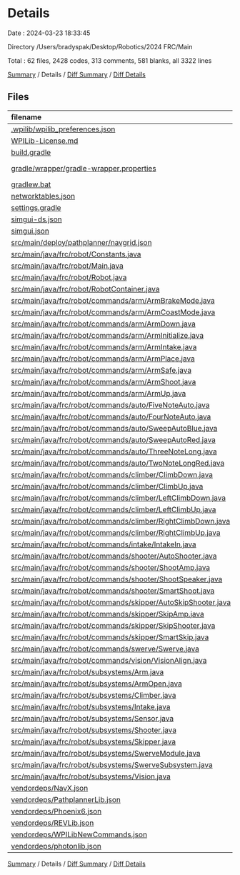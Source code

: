 # Details

Date : 2024-03-23 18:33:45

Directory /Users/bradyspak/Desktop/Robotics/2024 FRC/Main

Total : 62 files,  2428 codes, 313 comments, 581 blanks, all 3322 lines

[Summary](results.md) / Details / [Diff Summary](diff.md) / [Diff Details](diff-details.md)

## Files
| filename | language | code | comment | blank | total |
| :--- | :--- | ---: | ---: | ---: | ---: |
| [.wpilib/wpilib_preferences.json](/.wpilib/wpilib_preferences.json) | JSON | 6 | 0 | 0 | 6 |
| [WPILib-License.md](/WPILib-License.md) | Markdown | 22 | 0 | 3 | 25 |
| [build.gradle](/build.gradle) | Gradle | 61 | 20 | 21 | 102 |
| [gradle/wrapper/gradle-wrapper.properties](/gradle/wrapper/gradle-wrapper.properties) | Java Properties | 7 | 0 | 1 | 8 |
| [gradlew.bat](/gradlew.bat) | Batch | 41 | 30 | 22 | 93 |
| [networktables.json](/networktables.json) | JSON | 1 | 0 | 1 | 2 |
| [settings.gradle](/settings.gradle) | Gradle | 28 | 0 | 3 | 31 |
| [simgui-ds.json](/simgui-ds.json) | JSON | 92 | 0 | 1 | 93 |
| [simgui.json](/simgui.json) | JSON | 33 | 0 | 1 | 34 |
| [src/main/deploy/pathplanner/navgrid.json](/src/main/deploy/pathplanner/navgrid.json) | JSON | 1 | 0 | 0 | 1 |
| [src/main/java/frc/robot/Constants.java](/src/main/java/frc/robot/Constants.java) | Java | 125 | 10 | 28 | 163 |
| [src/main/java/frc/robot/Main.java](/src/main/java/frc/robot/Main.java) | Java | 8 | 0 | 4 | 12 |
| [src/main/java/frc/robot/Robot.java](/src/main/java/frc/robot/Robot.java) | Java | 47 | 6 | 21 | 74 |
| [src/main/java/frc/robot/RobotContainer.java](/src/main/java/frc/robot/RobotContainer.java) | Java | 137 | 73 | 36 | 246 |
| [src/main/java/frc/robot/commands/arm/ArmBrakeMode.java](/src/main/java/frc/robot/commands/arm/ArmBrakeMode.java) | Java | 19 | 0 | 6 | 25 |
| [src/main/java/frc/robot/commands/arm/ArmCoastMode.java](/src/main/java/frc/robot/commands/arm/ArmCoastMode.java) | Java | 19 | 0 | 6 | 25 |
| [src/main/java/frc/robot/commands/arm/ArmDown.java](/src/main/java/frc/robot/commands/arm/ArmDown.java) | Java | 0 | 18 | 7 | 25 |
| [src/main/java/frc/robot/commands/arm/ArmInitialize.java](/src/main/java/frc/robot/commands/arm/ArmInitialize.java) | Java | 17 | 1 | 6 | 24 |
| [src/main/java/frc/robot/commands/arm/ArmIntake.java](/src/main/java/frc/robot/commands/arm/ArmIntake.java) | Java | 18 | 0 | 6 | 24 |
| [src/main/java/frc/robot/commands/arm/ArmPlace.java](/src/main/java/frc/robot/commands/arm/ArmPlace.java) | Java | 18 | 0 | 6 | 24 |
| [src/main/java/frc/robot/commands/arm/ArmSafe.java](/src/main/java/frc/robot/commands/arm/ArmSafe.java) | Java | 18 | 0 | 6 | 24 |
| [src/main/java/frc/robot/commands/arm/ArmShoot.java](/src/main/java/frc/robot/commands/arm/ArmShoot.java) | Java | 18 | 0 | 6 | 24 |
| [src/main/java/frc/robot/commands/arm/ArmUp.java](/src/main/java/frc/robot/commands/arm/ArmUp.java) | Java | 0 | 18 | 7 | 25 |
| [src/main/java/frc/robot/commands/auto/FiveNoteAuto.java](/src/main/java/frc/robot/commands/auto/FiveNoteAuto.java) | Java | 30 | 4 | 8 | 42 |
| [src/main/java/frc/robot/commands/auto/FourNoteAuto.java](/src/main/java/frc/robot/commands/auto/FourNoteAuto.java) | Java | 30 | 4 | 8 | 42 |
| [src/main/java/frc/robot/commands/auto/SweepAutoBlue.java](/src/main/java/frc/robot/commands/auto/SweepAutoBlue.java) | Java | 30 | 4 | 8 | 42 |
| [src/main/java/frc/robot/commands/auto/SweepAutoRed.java](/src/main/java/frc/robot/commands/auto/SweepAutoRed.java) | Java | 30 | 4 | 8 | 42 |
| [src/main/java/frc/robot/commands/auto/ThreeNoteLong.java](/src/main/java/frc/robot/commands/auto/ThreeNoteLong.java) | Java | 30 | 4 | 8 | 42 |
| [src/main/java/frc/robot/commands/auto/TwoNoteLongRed.java](/src/main/java/frc/robot/commands/auto/TwoNoteLongRed.java) | Java | 30 | 4 | 8 | 42 |
| [src/main/java/frc/robot/commands/climber/ClimbDown.java](/src/main/java/frc/robot/commands/climber/ClimbDown.java) | Java | 24 | 0 | 8 | 32 |
| [src/main/java/frc/robot/commands/climber/ClimbUp.java](/src/main/java/frc/robot/commands/climber/ClimbUp.java) | Java | 24 | 0 | 8 | 32 |
| [src/main/java/frc/robot/commands/climber/LeftClimbDown.java](/src/main/java/frc/robot/commands/climber/LeftClimbDown.java) | Java | 24 | 0 | 8 | 32 |
| [src/main/java/frc/robot/commands/climber/LeftClimbUp.java](/src/main/java/frc/robot/commands/climber/LeftClimbUp.java) | Java | 24 | 0 | 8 | 32 |
| [src/main/java/frc/robot/commands/climber/RightClimbDown.java](/src/main/java/frc/robot/commands/climber/RightClimbDown.java) | Java | 24 | 0 | 8 | 32 |
| [src/main/java/frc/robot/commands/climber/RightClimbUp.java](/src/main/java/frc/robot/commands/climber/RightClimbUp.java) | Java | 24 | 0 | 8 | 32 |
| [src/main/java/frc/robot/commands/intake/IntakeIn.java](/src/main/java/frc/robot/commands/intake/IntakeIn.java) | Java | 18 | 0 | 7 | 25 |
| [src/main/java/frc/robot/commands/shooter/AutoShooter.java](/src/main/java/frc/robot/commands/shooter/AutoShooter.java) | Java | 17 | 0 | 7 | 24 |
| [src/main/java/frc/robot/commands/shooter/ShootAmp.java](/src/main/java/frc/robot/commands/shooter/ShootAmp.java) | Java | 18 | 0 | 7 | 25 |
| [src/main/java/frc/robot/commands/shooter/ShootSpeaker.java](/src/main/java/frc/robot/commands/shooter/ShootSpeaker.java) | Java | 18 | 0 | 7 | 25 |
| [src/main/java/frc/robot/commands/shooter/SmartShoot.java](/src/main/java/frc/robot/commands/shooter/SmartShoot.java) | Java | 32 | 0 | 11 | 43 |
| [src/main/java/frc/robot/commands/skipper/AutoSkipShooter.java](/src/main/java/frc/robot/commands/skipper/AutoSkipShooter.java) | Java | 26 | 0 | 7 | 33 |
| [src/main/java/frc/robot/commands/skipper/SkipAmp.java](/src/main/java/frc/robot/commands/skipper/SkipAmp.java) | Java | 18 | 0 | 7 | 25 |
| [src/main/java/frc/robot/commands/skipper/SkipShooter.java](/src/main/java/frc/robot/commands/skipper/SkipShooter.java) | Java | 18 | 0 | 7 | 25 |
| [src/main/java/frc/robot/commands/skipper/SmartSkip.java](/src/main/java/frc/robot/commands/skipper/SmartSkip.java) | Java | 36 | 0 | 10 | 46 |
| [src/main/java/frc/robot/commands/swerve/Swerve.java](/src/main/java/frc/robot/commands/swerve/Swerve.java) | Java | 60 | 8 | 20 | 88 |
| [src/main/java/frc/robot/commands/vision/VisionAlign.java](/src/main/java/frc/robot/commands/vision/VisionAlign.java) | Java | 0 | 18 | 10 | 28 |
| [src/main/java/frc/robot/subsystems/Arm.java](/src/main/java/frc/robot/subsystems/Arm.java) | Java | 98 | 3 | 31 | 132 |
| [src/main/java/frc/robot/subsystems/ArmOpen.java](/src/main/java/frc/robot/subsystems/ArmOpen.java) | Java | 0 | 34 | 14 | 48 |
| [src/main/java/frc/robot/subsystems/Climber.java](/src/main/java/frc/robot/subsystems/Climber.java) | Java | 38 | 0 | 14 | 52 |
| [src/main/java/frc/robot/subsystems/Intake.java](/src/main/java/frc/robot/subsystems/Intake.java) | Java | 21 | 3 | 9 | 33 |
| [src/main/java/frc/robot/subsystems/Sensor.java](/src/main/java/frc/robot/subsystems/Sensor.java) | Java | 10 | 3 | 8 | 21 |
| [src/main/java/frc/robot/subsystems/Shooter.java](/src/main/java/frc/robot/subsystems/Shooter.java) | Java | 29 | 2 | 11 | 42 |
| [src/main/java/frc/robot/subsystems/Skipper.java](/src/main/java/frc/robot/subsystems/Skipper.java) | Java | 17 | 1 | 9 | 27 |
| [src/main/java/frc/robot/subsystems/SwerveModule.java](/src/main/java/frc/robot/subsystems/SwerveModule.java) | Java | 81 | 20 | 32 | 133 |
| [src/main/java/frc/robot/subsystems/SwerveSubsystem.java](/src/main/java/frc/robot/subsystems/SwerveSubsystem.java) | Java | 148 | 21 | 36 | 205 |
| [src/main/java/frc/robot/subsystems/Vision.java](/src/main/java/frc/robot/subsystems/Vision.java) | Java | 79 | 0 | 22 | 101 |
| [vendordeps/NavX.json](/vendordeps/NavX.json) | JSON | 40 | 0 | 0 | 40 |
| [vendordeps/PathplannerLib.json](/vendordeps/PathplannerLib.json) | JSON | 38 | 0 | 0 | 38 |
| [vendordeps/Phoenix6.json](/vendordeps/Phoenix6.json) | JSON | 339 | 0 | 0 | 339 |
| [vendordeps/REVLib.json](/vendordeps/REVLib.json) | JSON | 74 | 0 | 0 | 74 |
| [vendordeps/WPILibNewCommands.json](/vendordeps/WPILibNewCommands.json) | JSON | 38 | 0 | 1 | 39 |
| [vendordeps/photonlib.json](/vendordeps/photonlib.json) | JSON | 57 | 0 | 0 | 57 |

[Summary](results.md) / Details / [Diff Summary](diff.md) / [Diff Details](diff-details.md)